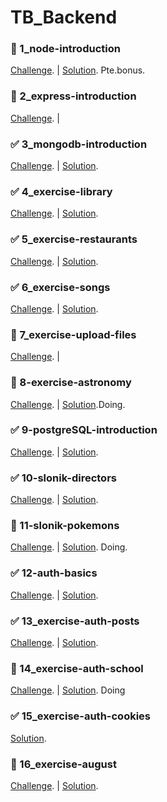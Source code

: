 # TB_Backend

### 👨 1_node-introduction
[Challenge](https://github.com/TommyTraddles/fs-pt2104-back/tree/master/node-introduction). | 
[Solution](https://github.com/TommyTraddles/TB_BK-Node-intro/blob/main/functions.js). Pte.bonus.

### 🧨 2_express-introduction
[Challenge](https://github.com/TheBridge-FullStackDeveloper/fs-pt2104-back/tree/master/express-introduction). | 

### ✅ 3_mongodb-introduction
[Challenge](https://github.com/TheBridge-FullStackDeveloper/fs-pt2104-back/blob/master/exercise-mongodb-queries/exercise.md). |
[Solution](https://github.com/TommyTraddles/TB_BK-Mongo-queries/blob/main/answers.md).

### ✅ 4_exercise-library
[Challenge](https://github.com/TheBridge-FullStackDeveloper/fs-pt2104-back/blob/master/mongoose/index.md). |
[Solution](https://github.com/TommyTraddles/TB_BK-Mongoose).

### ✅ 5_exercise-restaurants
[Challenge](https://github.com/TheBridge-FullStackDeveloper/fs-pt2104-back/tree/master/exercise-mongoose-restaurants). |
[Solution](https://github.com/TommyTraddles/TB_BK-Mongoose-restaurant).

### ✅ 6_exercise-songs
[Challenge](https://github.com/TheBridge-FullStackDeveloper/fs-pt2104-back/blob/master/exercise-mongoose-songs/index.md). | 
[Solution](https://github.com/TommyTraddles/TB_BK-Mongoose-songs).

### 🧨 7_exercise-upload-files
[Challenge](https://github.com/TheBridge-FullStackDeveloper/fs-pt2104-back/tree/master/exercise-upload-files). |

### 👨 8-exercise-astronomy
[Challenge](https://github.com/TheBridge-FullStackDeveloper/fs-pt2104-back/tree/master/exercise-astronomy). |
[Solution](https://github.com/TommyTraddles/TB_BK-Astronomy-exercise).Doing.

### ✅ 9-postgreSQL-introduction
[Challenge](https://github.com/TheBridge-FullStackDeveloper/fs-pt2104-sql/blob/master/05-07-2021-postgres-introduction/README.md). |
[Solution](https://github.com/TommyTraddles/TB_BK_postgres-intro/blob/main/answers.sql).

### ✅ 10-slonik-directors
[Challenge](https://github.com/TheBridge-FullStackDeveloper/fs-pt2104-sql/tree/master/exercise-express-slonik). |
[Solution](https://github.com/TommyTraddles/TB_BK_slonik-movies).

### 👨 11-slonik-pokemons
[Challenge](https://github.com/TheBridge-FullStackDeveloper/fs-pt2104-sql/tree/master/exercise-slonik-pokemons). |
[Solution](https://github.com/TommyTraddles/TB_BK_slonik-pokemons). Doing.

### ✅ 12-auth-basics
[Challenge](https://github.com/TheBridge-FullStackDeveloper/fs-pt2104-authentication/tree/main/express-passport-jwt). |
[Solution](https://github.com/TommyTraddles/TB_BK_auth-101).

### ✅ 13_exercise-auth-posts
[Challenge](https://github.com/TheBridge-FullStackDeveloper/fs-pt2104-authentication/tree/main/auth-exercise). |
[Solution](https://github.com/TommyTraddles/TB_BK_auth-posts).

### 👨 14_exercise-auth-school
[Challenge](https://github.com/TheBridge-FullStackDeveloper/fs-pt2104-authentication/tree/main/the-bridge-student-dashboard). |
[Solution](https://github.com/TommyTraddles/TB_BK_auth-bridge). Doing

### ✅ 15_exercise-auth-cookies
[Solution](https://github.com/TommyTraddles/TB_BK_auth-SQL).

### 👨 16_exercise-august
[Challenge](https://github.com/TheBridge-FullStackDeveloper/fs-pt2104-review-authentication/tree/master/exercise-auth-sql). |
[Solution](https://github.com/TommyTraddles/-TB_BK_aug-challenge).
